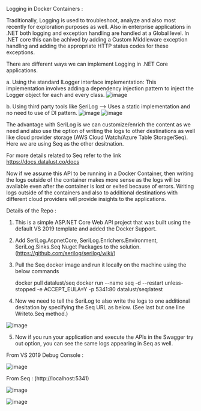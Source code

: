 	
  Logging in Docker Containers :
  
  Traditionally, Logging is used to troubleshoot, analyze and also most recently for exploration purposes as well. Also in enterprise applications in .NET both logging and 
  exception handling are handled at a Global level. In .NET core this can be achived by adding a Custom Middleware exception handling and adding the appropriate HTTP status codes 
  for these exceptions.
  
  There are different ways we can implement Logging in .NET Core applications.
  
  a. Using the standard ILogger interface implementation: This implementation involves adding a dependency injection pattern to inject the Logger object for each and every class.
  ![image](https://user-images.githubusercontent.com/50028950/143679317-1db1cc00-476b-4f3c-815b-4c22b05cf265.png)

  b. Using third party tools like SeriLog --> Uses a static implementation and no need to use of DI pattern.
  ![image](https://user-images.githubusercontent.com/50028950/143679347-a9d13c56-efd0-4285-888e-9bdb4d8c5ce5.png)
  ![image](https://user-images.githubusercontent.com/50028950/143679355-175eb0af-dd5b-4830-b097-8a818cfbb679.png)
 
 The advantage with SeriLog is we can customize/enrich the content as we need and also use the option of writing the logs to other destinations as well like cloud provider storage (AWS Cloud Watch/Azure Table Storage/Seq). Here we are using Seq as the other desitnation. 
 
 For more details related to Seq refer to the link https://docs.datalust.co/docs
  
 Now if we assume this API to be running in a Docker Container, then writing the logs outside of the container makes more sense as the logs will be available even after the container is lost or exited because of errors. Writing logs outside of the containers and also to additional destinations with different cloud providers will provide insights to the applications. 

Details of the Repo :

1. This is a simple ASP.NET Core Web API project that was built using the default VS 2019 template and added the Docker Support.
2. Add SeriLog.AspnetCore, SeriLog.Enrichers.Environment, SeriLog.Sinks.Seq Nuget Packages to the solution. (https://github.com/serilog/serilog/wiki/)
3. Pull the Seq docker image and run it locally on the machine using the below commands


    docker pull datalust/seq
    docker run --name seq -d --restart unless-stopped -e ACCEPT_EULA=Y -p 5341:80 datalust/seq:latest
    
    
 4. Now we need to tell the SeriLog to also write the logs to one additional desitation by specifying the Seq URL as below. (See last but one line Writeto.Seq method.)
 
 ![image](https://user-images.githubusercontent.com/50028950/143679557-ace35575-42cd-45d3-aa20-0d7423647e36.png)
 
 
 
 5. Now if you run your application and execute the APIs in the Swagger try out option, you can see the same logs appearing in Seq as well.
 
 From VS 2019 Debug Console : 
 
 ![image](https://user-images.githubusercontent.com/50028950/143679730-6f676742-a755-4674-9a95-672fc1fdbe03.png)
 
 From Seq : (http://localhost:5341)
 
 
 ![image](https://user-images.githubusercontent.com/50028950/143679778-9771b19a-ebf8-4a7e-a798-2cc6d4ae4076.png)
 


 ![image](https://user-images.githubusercontent.com/50028950/143679684-aa12eacd-5684-4bf0-9da5-0fb31ab01331.png)



  
  
  
  

